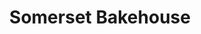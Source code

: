 ---
title: "Somerset Bakehouse"
url: /bridgwater/somerset-bakehouse-taunton-road/
shop: Bäckerei
---